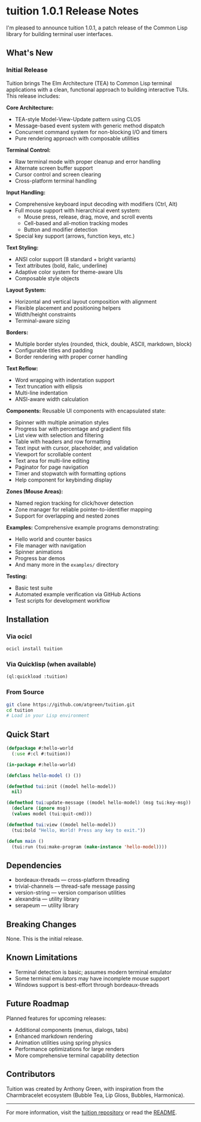 # tuition 1.0.1 Release Notes

I'm pleased to announce tuition 1.0.1, a patch release of the Common Lisp library for building terminal user interfaces.

## What's New

### Initial Release

Tuition brings The Elm Architecture (TEA) to Common Lisp terminal applications with a clean, functional approach to building interactive TUIs. This release includes:

**Core Architecture:**
- TEA-style Model-View-Update pattern using CLOS
- Message-based event system with generic method dispatch
- Concurrent command system for non-blocking I/O and timers
- Pure rendering approach with composable utilities

**Terminal Control:**
- Raw terminal mode with proper cleanup and error handling
- Alternate screen buffer support
- Cursor control and screen clearing
- Cross-platform terminal handling

**Input Handling:**
- Comprehensive keyboard input decoding with modifiers (Ctrl, Alt)
- Full mouse support with hierarchical event system:
  - Mouse press, release, drag, move, and scroll events
  - Cell-based and all-motion tracking modes
  - Button and modifier detection
- Special key support (arrows, function keys, etc.)

**Text Styling:**
- ANSI color support (8 standard + bright variants)
- Text attributes (bold, italic, underline)
- Adaptive color system for theme-aware UIs
- Composable style objects

**Layout System:**
- Horizontal and vertical layout composition with alignment
- Flexible placement and positioning helpers
- Width/height constraints
- Terminal-aware sizing

**Borders:**
- Multiple border styles (rounded, thick, double, ASCII, markdown, block)
- Configurable titles and padding
- Border rendering with proper corner handling

**Text Reflow:**
- Word wrapping with indentation support
- Text truncation with ellipsis
- Multi-line indentation
- ANSI-aware width calculation

**Components:**
Reusable UI components with encapsulated state:
- Spinner with multiple animation styles
- Progress bar with percentage and gradient fills
- List view with selection and filtering
- Table with headers and row formatting
- Text input with cursor, placeholder, and validation
- Viewport for scrollable content
- Text area for multi-line editing
- Paginator for page navigation
- Timer and stopwatch with formatting options
- Help component for keybinding display

**Zones (Mouse Areas):**
- Named region tracking for click/hover detection
- Zone manager for reliable pointer-to-identifier mapping
- Support for overlapping and nested zones

**Examples:**
Comprehensive example programs demonstrating:
- Hello world and counter basics
- File manager with navigation
- Spinner animations
- Progress bar demos
- And many more in the `examples/` directory

**Testing:**
- Basic test suite
- Automated example verification via GitHub Actions
- Test scripts for development workflow

## Installation

### Via ocicl
```bash
ocicl install tuition
```

### Via Quicklisp (when available)
```lisp
(ql:quickload :tuition)
```

### From Source
```bash
git clone https://github.com/atgreen/tuition.git
cd tuition
# Load in your Lisp environment
```

## Quick Start

```lisp
(defpackage #:hello-world
  (:use #:cl #:tuition))

(in-package #:hello-world)

(defclass hello-model () ())

(defmethod tui:init ((model hello-model))
  nil)

(defmethod tui:update-message ((model hello-model) (msg tui:key-msg))
  (declare (ignore msg))
  (values model (tui:quit-cmd)))

(defmethod tui:view ((model hello-model))
  (tui:bold "Hello, World! Press any key to exit."))

(defun main ()
  (tui:run (tui:make-program (make-instance 'hello-model))))
```

## Dependencies

- bordeaux-threads — cross-platform threading
- trivial-channels — thread-safe message passing
- version-string — version comparison utilities
- alexandria — utility library
- serapeum — utility library

## Breaking Changes

None. This is the initial release.

## Known Limitations

- Terminal detection is basic; assumes modern terminal emulator
- Some terminal emulators may have incomplete mouse support
- Windows support is best-effort through bordeaux-threads

## Future Roadmap

Planned features for upcoming releases:
- Additional components (menus, dialogs, tabs)
- Enhanced markdown rendering
- Animation utilities using spring physics
- Performance optimizations for large renders
- More comprehensive terminal capability detection

## Contributors

Tuition was created by Anthony Green, with inspiration from the Charmbracelet ecosystem (Bubble Tea, Lip Gloss, Bubbles, Harmonica).

---

For more information, visit the [tuition repository](https://github.com/atgreen/tuition) or read the [README](https://github.com/atgreen/tuition/blob/master/README.md).
